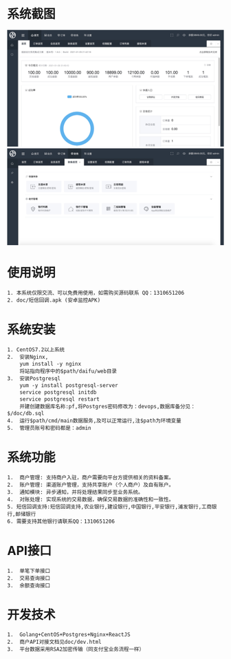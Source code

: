 # 系统截图
![image](https://github.com/1752325542/daifu/blob/master/doc/1.png)
![image](https://github.com/1752325542/daifu/blob/master/doc/2.png)


# 使用说明
	1. 本系统仅限交流、可以免费用使用，如需购买源码联系 QQ：1310651206
	2. doc/短信回调.apk (安卓监控APK)


# 系统安装
	1. CentOS7.2以上系统
	2.	安装Nginx,
		yum install -y nginx  
		将站指向程序中的$path/daifu/web目录
	3.	安装Postgresql
		yum -y install postgresql-server
		service postgresql initdb
		service postgresql restart
		并建创建数据库名称:pf,将Postgres密码修改为：devops,数据库备分见：$/doc/db.sql
	4.	运行$path/cmd/main数据服务,及可以正常运行,注$path为环境变量
	5.	管理员账号和密码都是：admin
	

# 系统功能
	1.	商户管理: 支持商户入驻，商户需要向平台方提供相关的资料备案。
	2.	账户管理: 渠道账户管理，支持共享账户（个人商户）及自有账户。
	3.	通知模块: 异步通知，并将处理结果同步至业务系统。
	4.	对账处理: 实现系统的交易数据，确保交易数据的准确性和一致性。
	5. 短信回调支持:短信回调支持,农业银行,建设银行,中国银行,平安银行,浦发银行,工商银行,邮储银行
	6. 需要支持其他银行请联系QQ：1310651206
  
  
# API接口
	1.	单笔下单接口
	2.	交易查询接口
	3.	余额查询接口
  
# 开发技术
	1.	Golang+CentOS+Postgres+Nginx+ReactJS
	2. 	商户API对接文档见doc/dev.html
	3. 	平台数据采用RSA2加密传输（同支付宝业务流程一样）

